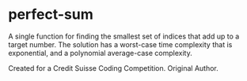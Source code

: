 # perfect-sum
A single function for finding the smallest set of indices that add up to a target number. The solution has a worst-case time complexity that is exponential, and a polynomial average-case complexity.

Created for a Credit Suisse Coding Competition. Original Author.
